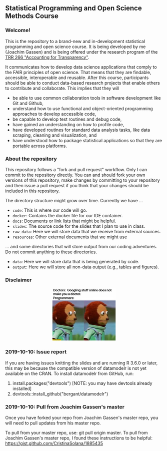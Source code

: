 ## Statistical Programming and Open Science Methods Course

### Welcome! 

This is the repository to a brand-new and in-development statistical 
programming and open science course. It is being developed by me (Joachim 
Gassen) and is being offered under the research program of the [TRR 266 "Accounting for Transparency"](https://www.accounting-for-transparency.de).

It communicates how to develop data science applications that comply to the FAIR principles of open science. That means that they are findable, accessible, interoperable and reusable. After this course, participants should 
be able to conduct data-based research projects that enable others to contribute
and collaborate. This implies that they will

-	be able to use common collaboration tools in software development like 
Git and Github,
-	understand how to use functional and object-oriented programming approaches to develop accessible code,
-	be capable to develop test routines and debug code,
-	have gained an understanding on how to profile code,
-	have developed routines for standard data analysis tasks, like data scraping, cleaning and visualization, and
-	have understood how to package statistical applications so that they are portable across platforms.


### About the repository

This repository follows a "fork and pull request" workflow. Only I can 
commit to the repository directly. You can and should fork your 
own versions of this repository, make changes by committing to your repository
and then issue a pull request if you think that your changes should be included
in this repository.

The directory structure might grow over time. Currently we have ...

- `code`: This is where our code will go.
- `docker`: Contains the docker file for our IDE container.
- `docs`: Documents or link lists that might be helpful. 
- `slides`: The source code for the slides that I plan to use in class.
- `raw_data`: Here we will store data that we receive from external sources.
- `resources`: Other external documents that we might use

... and some directories that will store output from our coding adventures.
Do not commit anything to these directories.

- `data`: Here we will store data that is being generated by code.
- `output`: Here we will store all non-data output (e.g., tables and figures).


### Disclaimer

<p align="center">
<img src="resources/programming_meme.jpg" alt="A meme!" width="40%"/>
</p>

### 2019-10-10: Issue report

If you are having issues knitting the slides and are running R 3.6.0 or later, this may be because the compatible version of datamodelr is not yet available on the CRAN. To install datamodelr from GitHub, run:
1) install.packages("devtools") [NOTE: you may have devtools already installed]
2) devtools::install_github("bergant/datamodelr")

### 2019-10-10: Pull from Joachim Gassen's master
Once you have forked your repo from Joachim Gassen's master repo, you will need to pull updates from his master repo.

To pull from your master repo, use: git pull origin master.
To pull from Joachim Gassen's master repo, I found these instructions to be helpful: https://gist.github.com/CristinaSolana/1885435